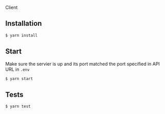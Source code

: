 Client

## Installation

```bash
$ yarn install
```

## Start

Make sure the servier is up and its port matched the port specified in API URL in `.env`

```bash
$ yarn start
```

## Tests

```bash
$ yarn test
```
